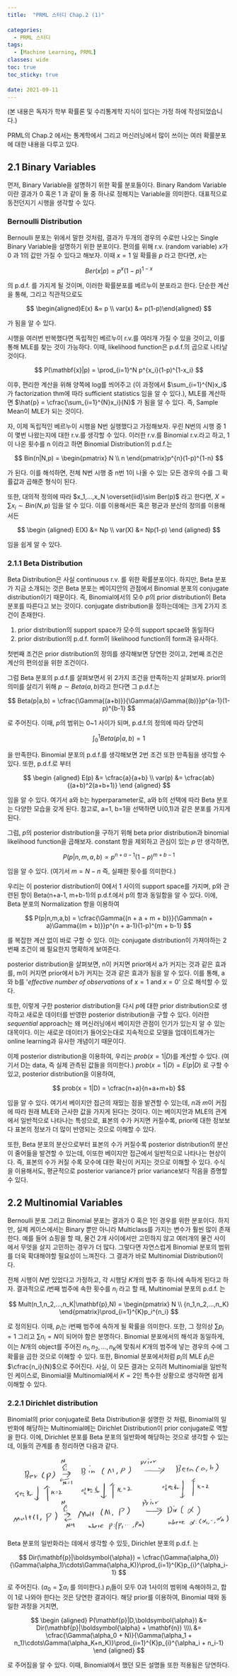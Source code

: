 ```yaml
---
title:  "PRML 스터디 Chap.2 (1)"

categories:
  - PRML 스터디
tags:
  - [Machine Learning, PRML]
classes: wide
toc: true
toc_sticky: true
 
date: 2021-09-11
---
```


(본 내용은 독자가 학부 확률론 및 수리통계학 지식이 있다는 가정 하에 작성되었습니다.)

PRML의 Chap.2 에서는 통계학에서 그리고 머신러닝에서 많이 쓰이는 여러 확률분포에 대한 내용을 다루고 있다.

## 2.1 Binary Variables

먼저, Binary Variable을 설명하기 위한 확률 분포들이다. Binary Random Variable이란 결과가 0 혹은 1 과 같이 둘 중 하나로 정해지는 Variable을 의미한다. 대표적으로 동전던지기 시행을 생각할 수 있다.

### Bernoulli Distribution

Bernoulli 분포는 위에서 말한 것처럼, 결과가 두개의 경우의 수로만 나오는 Single Binary Variable을 설명하기 위한 분포이다. 편의를 위해 r.v. (random variable) $x$가 0 과 1의 값만 가질 수 있다고 해보자. 이때 $x = 1$ 일 확률을 $p$ 라고 한다면, $x$는 


$$
Ber(x|p) = p^x(1-p)^{1-x}
$$ 


의 p.d.f. 를 가지게 될 것이며, 이러한 확률분포를 베르누이 분포라고 한다. 단순한 계산을 통해, 그리고 직관적으로도


$$
\begin{aligned}E(x) &= p \\ var(x) &= p(1-p)\end{aligned}
$$


가 됨을 알 수 있다.

시행을 여러번 반복했다면 독립적인 베르누이 r.v.를 여러개 가질 수 있을 것이고, 이를 통해 MLE를 찾는 것이 가능하다. 이때, likelihood function은 p.d.f.의 곱으로 나타날 것이다.


$$
P(\mathbf{x}|p) = \prod_{i=1}^N p^{x_i}(1-p)^{1-x_i}
$$


이후, 편리한 계산을 위해 양쪽에 log를 씌어주고 (이 과정에서 $\sum_{i=1}^{N}x_i$ 가 factorization thm에 따라 sufficient statistics 임을 알 수 있다.), MLE를 계산하면 $\hat{p} = \cfrac{\sum_{i=1}^{N}x_i}{N}$ 가 됨을 알 수 있다. 즉, Sample Mean이 MLE가 되는 것이다.

자, 이제 독립적인 베르누이 시행을 N번 실행했다고 가정해보자. 우린 N번의 시행 중 1이 몇번 나왔는지에 대한 r.v.를 생각할 수 있다. 이러한 r.v.를 Binomial r.v.라고 하고, 1이 나온 횟수를 n 이라고 하면 Binomial Distribution의 p.d.f.는


$$
Bin(n|N,p) = \begin{pmatrix} N \\ n \end{pmatrix}p^{n}(1-p)^{1-n}
$$


가 된다. 이를 해석하면, 전체 N번 시행 중 n번 1이 나올 수 있는 모든 경우의 수를 그 확률값과 곱해준 형식이 된다.

또한, 대의적 정의에 따라 $x_1,...,x_N \overset{iid}\sim Ber(p)$ 라고 한다면, $X = \sum{x_i} \sim Bin(N,p)$ 임을 알 수 있다. 이를 이용해서든 혹은 평균과 분산의 정의를 이용해서든


$$
\begin {aligned} E(X) &= Np \\ var(X) &= Np(1-p) \end {aligned}
$$


임을 쉽게 알 수 있다.

### 2.1.1 Beta Distribution

Beta Distribution은 사실 continuous r.v. 를 위한 확률분포이다. 하지만, Beta 분포가 지금 소개되는 것은 Beta 분포는 베이지안의 관점에서 Binomial 분포의 conjugate distribution이기 때문이다. 즉, Binomial에서의 모수 $p$의 prior distribution이 Beta 분포를 따른다고 보는 것이다. conjugate distribution을 정하는데에는 크게 2가지 조건이 존재한다.

1.  prior distribution의 support space가 모수의 support spcae와 동일하다
2.  prior distribution의 p.d.f. form이 likelihood function의 form과 유사하다.

첫번째 조건은 prior distribution의 정의를 생각해보면 당연한 것이고, 2번째 조건은 계산의 편의성을 위한 조건이다.

그럼 Beta 분포의 p.d.f.를 살펴보면서 위 2가지 조건을 만족하는지 살펴보자. prior의 의미를 살리기 위해 $p \sim Beta(a,b)$라고 한다면 그 p.d.f.는


$$
Beta(p|a,b) = \cfrac{\Gamma{(a+b)}}{\Gamma(a)\Gamma{(b)}}p^{a-1}(1-p)^{b-1}
$$


로 주어진다. 이때, $p$의 범위는 0\~1 사이가 되며, p.d.f.의 정의에 따라 당연히


$$
\int_{0}^{1}Beta(p|a,b) = 1
$$


을 만족한다. Binomial 분포의 p.d.f.를 생각해보면 2번 조건 또한 만족됨을 생각할 수 있다. 또한, p.d.f.로 부터


$$
\begin {aligned} E(p) &= \cfrac{a}{a+b} \\ var(p) &= \cfrac{ab}{(a+b)^2(a+b+1)} \end {aligned}
$$


임을 알 수 있다. 여기서 a와 b는 hyperparameter로, a와 b의 선택에 따라 Beta 분포는 다양한 모습을 갖게 된다. 참고로, a=1, b=1을 선택하면 U(0,1)과 같은 분포를 가지게 된다.

그럼, $p$의 posterior distribution을 구하기 위해 beta prior distribution과 binomial likelihood function을 곱해보자. constant 항을 제외하고 관심이 있는 $p$ 만 생각하면,


$$
P(p|n,m,a,b) \propto p^{n+a-1}(1-p)^{m+b-1}
$$


임을 알 수 있다. (여기서 $m = N-n$ 즉, 실패한 횟수를 의미한다.)

우리는 이 posterior distribution이 0에서 1 사이의 support space를 가지며, p와 관련된 항이 Beta(n+a-1, m+b-1)의 p.d.f.에서 p의 항과 동일함을 알 수 있다. 이에, Beta 분포의 Normalization 항을 이용하여


$$
P(p|n,m,a,b) = \cfrac{\Gamma{(n + a + m + b)}}{\Gamma(n + a)\Gamma{(m + b)}}p^{n + a-1}(1-p)^{m + b-1}
$$


를 복잡한 계산 없이 바로 구할 수 있다. 이는 conjugate distribution이 가져야하는 2번째 조건이 왜 필요한지 명확하게 보여준다.

posterior distribution을 살펴보면, n이 커지면 prior에서 a가 커지는 것과 같은 효과를, m이 커지면 prior에서 b가 커지는 것과 같은 효과가 됨을 알 수 있다. 이를 통해, a 와 b를 '*effective number of observations* of $x = 1$ and $x = 0$' 으로 해석할 수 있다.

또한, 이렇게 구한 posterior distribution을 다시 $p$에 대한 prior distribution으로 생각하고 새로운 데이터를 반영한 posterior distribution을 구할 수 있다. 이러한 *sequential* approach는 왜 머신러닝에서 베이지안 관점이 인기가 있는지 알 수 있는 대목이다. 이는 새로운 데이터가 들어오는대로 지속적으로 모델을 업데이트해가는 online learning과 유사한 개념이기 때문이다.

이제 posterior distribution을 이용하여, 우리는 
$prob(x=1|D)$를 계산할 수 있다. (여기서 D는 data, 즉 실제 관측된 값들을 의미한다.) 
$prob(x=1|D) = E(p|D)$ 로 구할 수 있고, posterior distribution을 이용하여,


$$
prob(x = 1|D) = \cfrac{n+a}{n+a+m+b}
$$


임을 알 수 있다. 여기서 베이지안 접근의 재밌는 점을 발견할 수 있는데, $n$과 $m$이 커짐에 따라 원래 MLE와 근사한 값을 가지게 된다는 것이다. 이는 베이지안과 MLE의 관계에서 일반적으로 나타나는 특성으로, 표본의 수가 커지면 커질수록, prior에 대한 정보보다 표본의 정보가 더 많이 반영되는 것으로 이해할 수 있다.

또한, Beta 분포의 분산으로부터 표본의 수가 커질수록 posterior distribution의 분산이 줄어듦을 발견할 수 있는데, 이또한 베이지안 접근에서 일반적으로 나타나는 현상이다. 즉, 표본의 수가 커질 수록 모수에 대한 확신이 커지는 것으로 이해할 수 있다. 수식을 이용해서도, 평균적으로 posterior variance가 prior variance보다 작음을 증명할 수 있다.

## 2.2 Multinomial Variables

Bernoulli 분포 그리고 Binomial 분포는 결과가 0 혹은 1인 경우를 위한 분포이다. 하지만, 실제 케이스에서는 Binary 뿐만 아니라 Multiclass를 가지는 변수가 훨씬 많이 존재한다. 예를 들어 쇼핑을 할 때, 물건 2개 사이에서만 고민하지 않고 여러개의 물건 사이에서 무엇을 살지 고민하는 경우가 더 많다. 그렇다면 자연스럽게 Binomial 분포의 범위를 더욱 확대해야할 필요성이 느껴진다. 그 결과가 바로 Multinomial Distribution이다.

전체 시행이 $N$번 있었다고 가정하고, 각 시행당 $K$개의 범주 중 하나에 속하게 된다고 하자. 결과적으로 $i$번째 범주에 속한 횟수를 $n_{i}$ 라고 할 때, Multinomial 분포의 p.d.f. 는


$$
Mult(n_1,n_2,...,n_K|\mathbf{p},N) = \begin{pmatrix} N \\ {n_1,n_2,...,n_K} \end{pmatrix}\prod_{i=1}^{K}p_i^{n_i}
$$


로 정의된다. 이때, $p_i$는 i번째 범주에 속하게 될 확률을 의미한다. 또한, 그 정의상 $\sum{p_i} = 1$ 그리고 $\sum{n_i} = N$이 되어야 함은 분명하다. Binomial 분포에서의 해석과 동일하게, 이는 $N$개의 object를 주어진 $n_1,n_2,…,n_K$에 맞춰서 $K$개의 범주에 넣는 경우의 수에 그 확률을 곱한 것으로 이해할 수 있다. 또한, Binomial 분포에서처럼 $p_i$의 MLE $\hat{p}_{i}$은 $\cfrac{n_i}{N}$으로 주어진다. 사실, 이 모든 결과는 오히려 Multinomial을 일반적인 케이스로, Binomial을 Multinomial에서 $K=2$인 특수한 상황으로 생각하면 쉽게 이해할 수 있다.

### 2.2.1 Dirichlet distribution

Binomial의 prior conjugate로 Beta Distribution을 설명한 것 처럼, Binomial의 일반화에 해당하는 Multinomial에는 Dirichlet Distribution이 prior conjugate로 역할을 한다. 이에, Dirichlet 분포를 Beta 분포의 일반화에 해당하는 것으로 생각할 수 있는데, 이들의 관계를 총 정리하면 다음과 같다.

![](/assets/img/2021-09-11-prml-스터디-chap-2-1/KakaoTalk_Photo_2021-09-11-20-49-11.jpeg "2.1, 2.2에서 소개한 분포간의 관계")

Beta 분포의 일반화라는 데에서 생각할 수 있듯, Dirichlet 분포의 p.d.f. 는


$$
Dir(\mathbf{p}|\boldsymbol{\alpha}) = \cfrac{\Gamma(\alpha_0)}{\Gamma(\alpha_1)\cdots\Gamma(\alpha_K)}\prod_{i=1}^{K}p_{i}^{\alpha_i-1}
$$


로 주어진다. ($\alpha_0 = \sum{\alpha_i}$ 를 의미한다.) $p_i$들이 모두 0과 1사이의 범위에 속해야하고, 합이 1로 나와야 한다는 것은 당연한 결과이다. 해당 prior를 이용하여, Binomial 때와 동일한 과정을 거치면,


$$
\begin {aligned} P(\mathbf{p}|D,\boldsymbol{\alpha}) &= Dir(\mathbf{p}|\boldsymbol{\alpha} + \mathbf{n}) \\\\ &= \cfrac{\Gamma(\alpha_0 + N)}{\Gamma(\alpha_1 + n_1)\cdots\Gamma(\alpha_K+n_K)}\prod_{i=1}^{K}p_{i}^{\alpha_i + n_i-1} \end {aligned}
$$


로 주어짐을 알 수 있다. 이때, Binomial에서 했던 모든 설명들 또한 적용됨은 당연하다.
